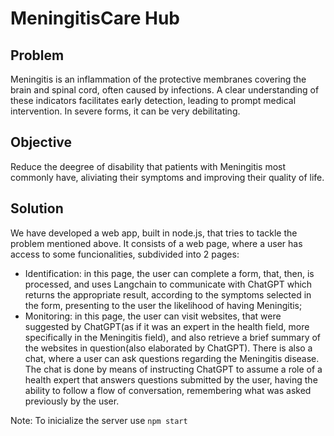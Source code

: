 # MeningitisCare Hub 

## Problem

Meningitis is an inflammation of the protective membranes covering the brain and spinal cord, often caused by infections. A clear understanding of these indicators facilitates early detection, leading to prompt medical intervention. In severe forms, it can be very debilitating.


## Objective

Reduce the deegree of disability that patients with Meningitis most commonly have, aliviating their symptoms and improving their quality of life.

## Solution

We have developed a web app, built in node.js, that tries to tackle the problem mentioned above. It consists of a web page, where a user has access to some funcionalities, subdivided into 2 pages:
 - Identification: in this page, the user can complete a form, that, then, is processed, and uses Langchain to communicate with ChatGPT which returns the appropriate result, according to the symptoms selected in the form, presenting to the user the likelihood of having Meningitis;
 - Monitoring: in this page, the user can visit websites, that were suggested by ChatGPT(as if it was an expert in the health field, more specifically in the Meningitis field), and also retrieve a brief summary of the websites in question(also elaborated by ChatGPT). There is also a chat, where a user can ask questions regarding the Meningitis disease. The chat is done by means of instructing ChatGPT to assume a role of a health expert that answers questions submitted by the user, having the ability to follow a flow of conversation, remembering what was asked previously by the user.


Note: To inicialize the server use `npm start`
